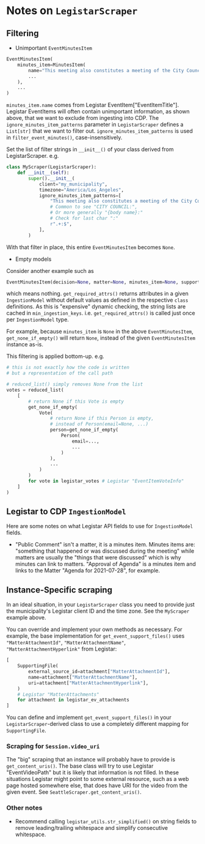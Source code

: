 # Notes on `LegistarScraper`

## Filtering

- Unimportant `EventMinutesItem`

```python
EventMinutesItem(
    minutes_item=MinutesItem(
        name="This meeting also constitutes a meeting of the City Council, provided ...",
        ...
    ),
    ...
)
```

`minutes_item.name` comes from Legistar EventItem["EventItemTitle"]. Legistar 
EventItems will often contain unimportant information, as shown above, that we 
want to exclude from ingesting into CDP. The `ignore_minutes_item_patterns` parameter in 
`LegistarScraper` defines a `List[str]` that we want to filter out. 
`ignore_minutes_item_patterns` is used in `filter_event_minutes()`, case-insensitively.

Set the list of filter strings in `__init__()` of your class derived from LegistarScraper. e.g.

```python
class MyScraper(LegistarScraper):
    def __init__(self):
        super().__init__(
            client="my_municipality",
            timezone="America/Los_Angeles",
            ignore_minutes_item_patterns=[
                "This meeting also constitutes a meeting of the City Council",
                # Common to see "CITY COUNCIL:",
                # Or more generally "{body name}:"
                # Check for last char ":"
                r".+:$",
            ],
        )
```

With that filter in place, this entire `EventMinutesItem` becomes `None`.

- Empty models

Consider another example such as

```python
EventMinutesItem(decision=None, matter=None, minutes_item=None, supporting_files=[], ...)
```

which means nothing. `get_required_attrs()` returns attributes in a given 
`IngestionModel` without default values as defined in the respective `class` 
definitions. As this is "expensive" dynamic checking, the string lists are cached 
in `min_ingestion_keys`. i.e. `get_required_attrs()` is called just once per 
`IngestionModel` type.

For example, because `minutes_item` is `None` in the above 
`EventMinutesItem`, `get_none_if_empty()` will return `None`, instead of the 
given `EventMinutesItem` instance as-is.

This filtering is applied bottom-up. e.g.

```python
# this is not exactly how the code is written
# but a representation of the call path

# reduced_list() simply removes None from the list
votes = reduced_list(
    [
        # return None if this Vote is empty
        get_none_if_empty(
            Vote(
                # return None if this Person is empty,
                # instead of Person(email=None, ...)
                person=get_none_if_empty(
                    Person(
                        email=...,
                        ...
                    )
                ),
                ...
            )
        )
        for vote in legistar_votes # Legistar "EventItemVoteInfo"
    ]
)
```

## Legistar to CDP `IngestionModel`

Here are some notes on what Legistar API fields to use for `IngestionModel` fields.

- "Public Comment" isn't a matter, it is a minutes item. Minutes items 
are: "something that happened or was discussed during the meeting" while matters 
are usually the "things that were discussed" which is why minutes can link to 
matters. "Approval of Agenda" is a minutes item and links to the Matter "Agenda 
for 2021-07-28", for example.

## Instance-Specific scraping

In an ideal situation, in your `LegistarScraper` class you need to provide just 
the municipality's Legistar client ID and the time zone. See the `MyScraper` example above.

You can override and implement your own methods as necessary. For example, the base
implementation for `get_event_support_files()` uses `"MatterAttachmentId"`, 
`"MatterAttachmentName"`, `"MatterAttachmentHyperlink"` from Legistar:

```python
[
    SupportingFile(
        external_source_id=attachment["MatterAttachmentId"],
        name=attachment["MatterAttachmentName"],
        uri=attachment["MatterAttachmentHyperlink"],
    )
    # Legistar "MatterAttachments"
    for attachment in legistar_ev_attachments
]
```

You can define and implement `get_event_support_files()` in your 
`LegistarScraper`-derived class to use a completely different mapping for 
`SupportingFile`.

### Scraping for `Session.video_uri`

The "big" scraping that an instance will probably have to provide is 
`get_content_uris()`. The base class will try to use Legistar "EventVideoPath" but 
it is likely that information is not filled. In these situations Legistar might 
point to some external resource, such as a web page hosted somewhere else, that 
does have URI for the video from the given event. See `SeattleScraper.get_content_uris()`.

### Other notes

- Recommend calling `legistar_utils.str_simplified()` on string fields to remove 
leading/trailing whitespace and simplify consecutive whitespace.
